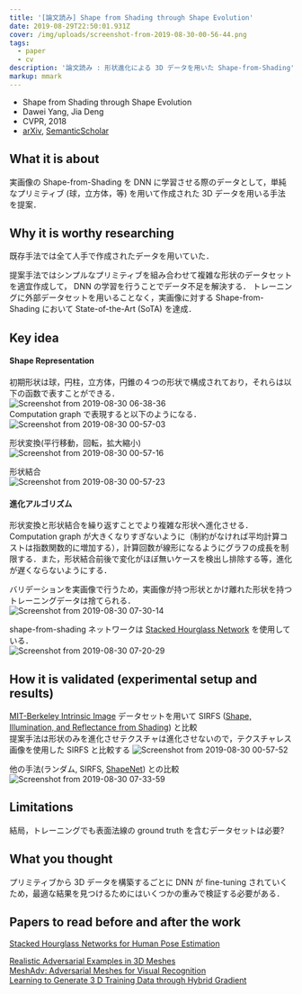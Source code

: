 ```yaml
---
title: '[論文読み] Shape from Shading through Shape Evolution'
date: 2019-08-29T22:50:01.931Z
cover: /img/uploads/screenshot-from-2019-08-30-00-56-44.png
tags:
  - paper
  - cv
description: '論文読み : 形状進化による 3D データを用いた Shape-from-Shading'
markup: mmark
---
```

* Shape from Shading through Shape Evolution
* Dawei Yang, Jia Deng
* CVPR, 2018
* [arXiv](https://arxiv.org/pdf/1712.02961.pdf), [SemanticScholar](https://www.semanticscholar.org/paper/Shape-from-Shading-Through-Shape-Evolution-Yang-Deng/d74a576cc311841c3ff8070262e928c090e41f59)

## What it is about
実画像の Shape-from-Shading を DNN に学習させる際のデータとして，単純なプリミティブ (球，立方体，等) を用いて作成された 3D データを用いる手法を提案．

## Why it is worthy researching

既存手法では全て人手で作成されたデータを用いていた．

提案手法ではシンプルなプリミティブを組み合わせて複雑な形状のデータセットを適宜作成して， DNN の学習を行うことでデータ不足を解決する．
トレーニングに外部データセットを用いることなく，実画像に対する Shape-from-Shading において State-of-the-Art (SoTA) を達成．

## Key idea

#### Shape Representation
初期形状は球，円柱，立方体，円錐の４つの形状で構成されており，それらは以下の函数で表すことができる．  
![Screenshot from 2019-08-30 06-38-36](https://user-images.githubusercontent.com/38322494/63978227-da9a0700-caf0-11e9-91b4-7af7e8d0c61d.png)  
Computation graph で表現すると以下のようになる．  
![Screenshot from 2019-08-30 00-57-03](https://user-images.githubusercontent.com/38322494/63973257-5db56000-cae5-11e9-839a-020fa8a9a7b4.png)

形状変換(平行移動，回転，拡大縮小)  
![Screenshot from 2019-08-30 00-57-16](https://user-images.githubusercontent.com/38322494/63973265-60b05080-cae5-11e9-941b-1d9bf10b0e90.png)

形状結合  
![Screenshot from 2019-08-30 00-57-23](https://user-images.githubusercontent.com/38322494/63973273-627a1400-cae5-11e9-9bad-53d556c466d9.png)

#### 進化アルゴリズム
形状変換と形状結合を繰り返すことでより複雑な形状へ進化させる．  
Computation graph が大きくなりすぎないように（制約がなければ平均計算コストは指数関数的に増加する），計算回数が線形になるようにグラフの成長を制限する．また，形状結合前後で変化がほぼ無いケースを検出し排除する等，進化が遅くならないようにする．

バリデーションを実画像で行うため，実画像が持つ形状とかけ離れた形状を持つトレーニングデータは捨てられる．  
![Screenshot from 2019-08-30 07-30-14](https://user-images.githubusercontent.com/38322494/63980943-0ff62300-caf8-11e9-8830-8dd2a6c71bf9.png)


shape-from-shading ネットワークは [Stacked Hourglass Network](https://arxiv.org/pdf/1603.06937.pdf) を使用している．  
![Screenshot from 2019-08-30 07-20-29](https://user-images.githubusercontent.com/38322494/63980458-af1a1b00-caf6-11e9-9f67-906a8270f5e7.png)

## How it is validated (experimental setup and results)

[MIT-Berkeley Intrinsic Image](http://www.cs.toronto.edu/~rgrosse/intrinsic/gallery.html) データセットを用いて
SIRFS ([Shape, Illumination, and Reflectance from Shading](https://www2.eecs.berkeley.edu/Pubs/TechRpts/2013/EECS-2013-117.pdf)) と比較  
提案手法は形状のみを進化させテクスチャは進化させないので，テクスチャレス画像を使用した SIRFS と比較する
![Screenshot from 2019-08-30 00-57-52](https://user-images.githubusercontent.com/38322494/63975239-863f5900-cae9-11e9-82e3-98c87b0b5e88.png)

他の手法(ランダム, SIRFS, [ShapeNet](https://arxiv.org/pdf/1512.03012.pdf)) との比較
![Screenshot from 2019-08-30 07-33-59](https://user-images.githubusercontent.com/38322494/63981084-a1fe2b80-caf8-11e9-8193-f9febb407a71.png)

## Limitations
結局，トレーニングでも表面法線の ground truth を含むデータセットは必要?

## What you thought
プリミティブから 3D データを構築するごとに DNN が fine-tuning されていくため，最適な結果を見つけるためにはいくつかの重みで検証する必要がある．

## Papers to read before and after the work

[Stacked Hourglass Networks for Human Pose Estimation](https://arxiv.org/pdf/1603.06937.pdf)

[Realistic Adversarial Examples in 3D Meshes](https://www.semanticscholar.org/paper/Realistic-Adversarial-Examples-in-3D-Meshes-Yang-Xiao/047670f1b38e8df8f5cb6d623e939eecbc2d2315)  
[MeshAdv: Adversarial Meshes for Visual Recognition](https://www.semanticscholar.org/paper/MeshAdv%3A-Adversarial-Meshes-for-Visual-Recognition-Xiao-Yang/1a83564d61aebde360c0be4834cf6eb4c472c1bd)  
[Learning to Generate 3 D Training Data through Hybrid Gradient](https://www.semanticscholar.org/paper/Learning-to-Generate-3-D-Training-Data-through-Yang/d8bf8a6bcee94ac70a95934cafa858051d74c05e)
